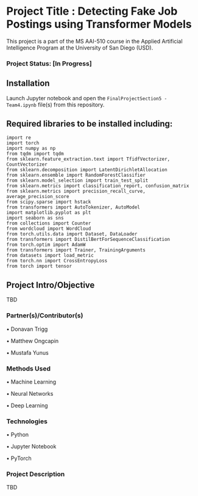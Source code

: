 # Project Title : Detecting Fake Job Postings using Transformer Models

This project is a part of the MS AAI-510 course in the Applied Artificial Intelligence Program at the University of San Diego (USD). 

### Project Status: [In Progress]

## Installation

Launch Jupyter notebook and open the `FinalProjectSection5 - Team4.ipynb` file(s) from this repository. 

## Required libraries to be installed including:

    import re
    import torch
    import numpy as np
    from tqdm import tqdm
    from sklearn.feature_extraction.text import TfidfVectorizer, CountVectorizer
    from sklearn.decomposition import LatentDirichletAllocation
    from sklearn.ensemble import RandomForestClassifier
    from sklearn.model_selection import train_test_split
    from sklearn.metrics import classification_report, confusion_matrix
    from sklearn.metrics import precision_recall_curve, average_precision_score
    from scipy.sparse import hstack
    from transformers import AutoTokenizer, AutoModel
    import matplotlib.pyplot as plt
    import seaborn as sns
    from collections import Counter
    from wordcloud import WordCloud
    from torch.utils.data import Dataset, DataLoader
    from transformers import DistilBertForSequenceClassification
    from torch.optim import AdamW
    from transformers import Trainer, TrainingArguments
    from datasets import load_metric
    from torch.nn import CrossEntropyLoss
    from torch import tensor

  
## Project Intro/Objective

TBD

### Partner(s)/Contributor(s)

•	Donavan Trigg

•	Matthew Ongcapin

•	Mustafa Yunus


### Methods Used

•	Machine Learning

•	Neural Networks

•	Deep Learning


### Technologies

•	Python

•	Jupyter Notebook

•	PyTorch


### Project Description

TBD
